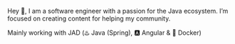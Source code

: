 Hey :wave:, I am a software engineer with a passion for the Java ecosystem. I’m focused on creating content for helping my community.  

Mainly working with JAD (♨️ Java (Spring), 🅰️ Angular & 🐳 Docker)
